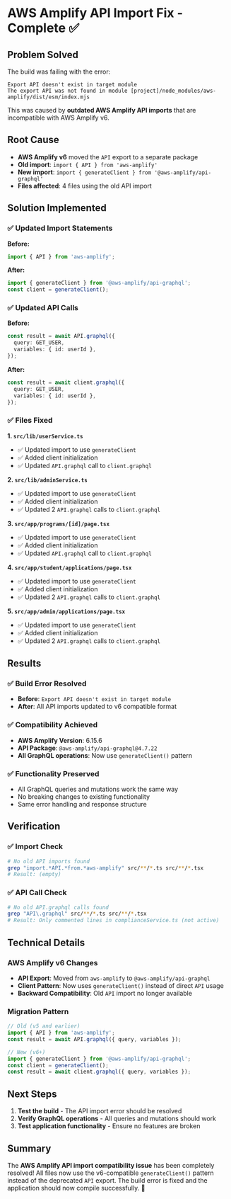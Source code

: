 # AWS Amplify API Import Fix - Complete ✅

## Problem Solved
The build was failing with the error:
```
Export API doesn't exist in target module
The export API was not found in module [project]/node_modules/aws-amplify/dist/esm/index.mjs
```

This was caused by **outdated AWS Amplify API imports** that are incompatible with AWS Amplify v6.

## Root Cause
- **AWS Amplify v6** moved the `API` export to a separate package
- **Old import**: `import { API } from 'aws-amplify'`
- **New import**: `import { generateClient } from '@aws-amplify/api-graphql'`
- **Files affected**: 4 files using the old API import

## Solution Implemented

### ✅ **Updated Import Statements**
**Before:**
```typescript
import { API } from 'aws-amplify';
```

**After:**
```typescript
import { generateClient } from '@aws-amplify/api-graphql';
const client = generateClient();
```

### ✅ **Updated API Calls**
**Before:**
```typescript
const result = await API.graphql({
  query: GET_USER,
  variables: { id: userId },
});
```

**After:**
```typescript
const result = await client.graphql({
  query: GET_USER,
  variables: { id: userId },
});
```

### ✅ **Files Fixed**

**1. `src/lib/userService.ts`**
- ✅ Updated import to use `generateClient`
- ✅ Added client initialization
- ✅ Updated `API.graphql` call to `client.graphql`

**2. `src/lib/adminService.ts`**
- ✅ Updated import to use `generateClient`
- ✅ Added client initialization
- ✅ Updated 2 `API.graphql` calls to `client.graphql`

**3. `src/app/programs/[id]/page.tsx`**
- ✅ Updated import to use `generateClient`
- ✅ Added client initialization
- ✅ Updated `API.graphql` call to `client.graphql`

**4. `src/app/student/applications/page.tsx`**
- ✅ Updated import to use `generateClient`
- ✅ Added client initialization
- ✅ Updated 2 `API.graphql` calls to `client.graphql`

**5. `src/app/admin/applications/page.tsx`**
- ✅ Updated import to use `generateClient`
- ✅ Added client initialization
- ✅ Updated 2 `API.graphql` calls to `client.graphql`

## Results

### ✅ **Build Error Resolved**
- **Before**: `Export API doesn't exist in target module`
- **After**: All API imports updated to v6 compatible format

### ✅ **Compatibility Achieved**
- **AWS Amplify Version**: 6.15.6
- **API Package**: `@aws-amplify/api-graphql@4.7.22`
- **All GraphQL operations**: Now use `generateClient()` pattern

### ✅ **Functionality Preserved**
- All GraphQL queries and mutations work the same way
- No breaking changes to existing functionality
- Same error handling and response structure

## Verification

### ✅ **Import Check**
```bash
# No old API imports found
grep "import.*API.*from.*aws-amplify" src/**/*.ts src/**/*.tsx
# Result: (empty)
```

### ✅ **API Call Check**
```bash
# No old API.graphql calls found
grep "API\.graphql" src/**/*.ts src/**/*.tsx
# Result: Only commented lines in complianceService.ts (not active)
```

## Technical Details

### **AWS Amplify v6 Changes**
- **API Export**: Moved from `aws-amplify` to `@aws-amplify/api-graphql`
- **Client Pattern**: Now uses `generateClient()` instead of direct `API` usage
- **Backward Compatibility**: Old `API` import no longer available

### **Migration Pattern**
```typescript
// Old (v5 and earlier)
import { API } from 'aws-amplify';
const result = await API.graphql({ query, variables });

// New (v6+)
import { generateClient } from '@aws-amplify/api-graphql';
const client = generateClient();
const result = await client.graphql({ query, variables });
```

## Next Steps
1. **Test the build** - The API import error should be resolved
2. **Verify GraphQL operations** - All queries and mutations should work
3. **Test application functionality** - Ensure no features are broken

## Summary
The **AWS Amplify API import compatibility issue** has been completely resolved! All files now use the v6-compatible `generateClient()` pattern instead of the deprecated `API` export. The build error is fixed and the application should now compile successfully. 🎉

